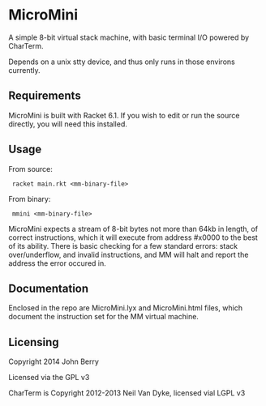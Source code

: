 MicroMini
=========

A simple 8-bit virtual stack machine, with basic terminal I/O powered by CharTerm.

Depends on a unix stty device, and thus only runs in those environs currently.

Requirements
------------

MicroMini is built with Racket 6.1. If you wish to edit or run the source directly, you will need this installed. 

Usage
-----

From source:

```
 racket main.rkt <mm-binary-file>
```

From binary:

```
 mmini <mm-binary-file>
```
MicroMini expects a stream of 8-bit bytes not more than 64kb in length, of correct instructions, which it will execute from address #x0000 to the best of its ability. There is basic checking for a few standard errors: stack over/underflow, and invalid instructions, and MM will halt and report the address the error occured in.

Documentation
-------------

Enclosed in the repo are MicroMini.lyx and MicroMini.html files, which document the instruction set for the MM virtual machine.

Licensing
---------

Copyright 2014 John Berry

Licensed via the GPL v3

CharTerm is Copyright 2012-2013 Neil Van Dyke, licensed vial LGPL v3
